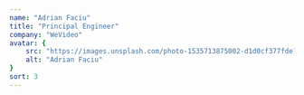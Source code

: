 ```yaml
---
name: "Adrian Faciu"
title: "Principal Engineer"
company: "WeVideo"
avatar: {
    src: "https://images.unsplash.com/photo-1535713875002-d1d0cf377fde?&fit=crop&w=280",
    alt: "Adrian Faciu"
}
sort: 3
---
```

